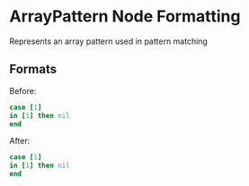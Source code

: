 <!-- BEGIN_AUTOGENERATED -->

# ArrayPattern Node Formatting

Represents an array pattern used in pattern matching

<!-- END_AUTOGENERATED -->

## Formats

Before:

```ruby
case [1]
in [1] then nil
end
```

After:

```ruby
case [1]
in [1] then nil
end
```
